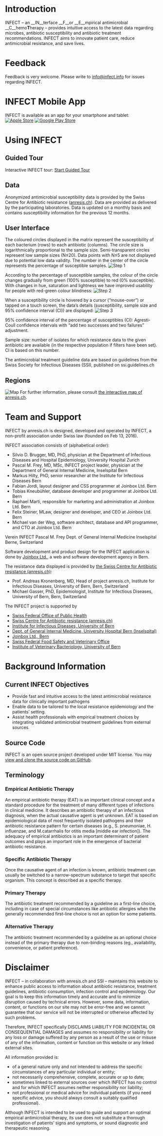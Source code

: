 # Introduction
INFECT – an __IN__terface __F__or __E__mpirical antimicrobial __C__hemo**T**herapy – provides intuitive access to the latest data regarding microbes, antibiotic susceptibility and antibiotic treatment recommendations. INFECT aims to innovate patient care, reduce antimicrobial resistance, and save lives.

# Feedback
Feedback is very welcome. Please write to [info@infect.info](mailto:info@infect.info) for issues regarding INFECT.

# INFECT Mobile App
INFECT is available as an app for your smartphone and tablet:
[![Apple Store][app-store-icon]](https://itunes.apple.com/us/app/infect/id1422829703?ls=1&mt=8)
[![Google Play Store][google-play-icon]](https://play.google.com/store/apps/details?id=info.infect.app)

# Using INFECT

## Guided Tour
Interactive INFECT tour: [Start Guided Tour](#tourGuideButton)

## Data
Anonymized antimicrobial susceptibility data is provided by the Swiss Centre for Antibiotic resistance ([anresis.ch](http://anresis.ch/)). Data are provided as delivered by the participating laboratories. Data is updated on a monthly basis and contains susceptibility information for the previous 12 months.

## User Interface
The coloured circles displayed in the matrix represent the susceptibility of each bacterium (rows) to each antibiotic (columns). The circle size is logarithmically proportional to the sample size. Semi-transparent circles represent low sample sizes (N≤20). Data points with N≤5 are not displayed due to potential low data validity. The number in the center of the circle represents the percentage of susceptible samples. 
![Step 1][step1]


According to the percentage of susceptible samples, the colour of the circle changes gradually from green (100% susceptible) to red (0% susceptible). With changes in hue, saturation and lightness we have improved usability for people with red-green colour blindness:
![Step 2][step2]


When a susceptibility circle is hovered by a cursor (“mouse-over”) or tapped on a touch screen, the data’s details (susceptibility, sample size and 95% confidence interval (CI)) are displayed:
![Step 3][step3]


95% confidence interval of the percentage of susceptibles (CI): Agresti-Coull confidence intervals with “add two successes and two failures” adjustment.


Sample size: number of isolates for which resistance data to the given antibiotic are available (in the respective population if filters have been set). CI is based on this number.


The antimicrobial treatment guideline data are based on guidelines from the Swiss Society for Infectious Diseases (SSI), published on ssi.guidelines.ch

## Regions
![Map][map]
For further information, please consult [the interactive map of anresis.ch](http://www.anresis.ch/index.php/definition-der-auswahlkriterien.html#Regions).

# Team and Support
INFECT by anresis.ch is designed, developed and operated by INFECT, a non-profit association under Swiss law (founded on Feb 13, 2016). 


INFECT association consists of (alphabetical order): 
- Silvio D. Brugger, MD, PhD, physician at the Department of Infectious Diseases and Hospital Epidemiology, University Hospital Zurich
- Pascal M. Frey, MD, MSc, INFECT project leader, physician at the Department of General Internal Medicine, Inselspital Bern
- Markus Hilty, PhD, senior researcher at the Institute for Infectious Diseases Bern
- Fabian Jordi, layout designer and CSS programmer at Joinbox Ltd. Bern
- Tobias Kneubühler, database developer and programmer at Joinbox Ltd. Bern
- Raphael Marti, responsible for marketing and administration at Joinbox Ltd. Bern
- Felix Steiner, MLaw, designer and developer, and CEO at Joinbox Ltd. Bern
- Michael van der Weg, software architect, database and API programmer, and CTO at Joinbox Ltd. Bern


Verein INFECT
Pascal M. Frey
Dept. of General Internal Medicine
Inselspital
Berne, Switzerland


Software development and product design for the INFECT application is done by [Joinbox Ltd.](http://joinbox.com), a web and software development agency in Bern. 


The resistance data displayed is provided by [the Swiss Centre for Antibiotic resistance (anresis.ch)](http://anresis.ch/):
- Prof. Andreas Kronenberg, MD, Head of project anresis.ch, Institute for Infectious Diseases, University of Bern, Bern, Switzerland 
- Michael Gasser, PhD, Epidemiologist, Institute for Infectious Diseases, University of Bern, Bern, Switzerland


The INFECT project is supported by
- [Swiss Federal Office of Public Health](https://www.bag.admin.ch/bag/en/home.html)
- [Swiss Centre for Antibiotic resistance (anresis.ch)](http://anresis.ch/)
- [Institute for Infectious Diseases, University of Bern](http://ifik.unibe.ch/)
- [Dept. of General Internal Medicine, University Hospital Bern (Inselspital)](http://www.inneremedizin.insel.ch/)
- [Joinbox Ltd., Bern](http://joinbox.com)
- [Swiss Federal Food Safety and Veterinary Office](https://www.blv.admin.ch/blv/en/home.html)
- [Institute of Veterinary Bacteriology, University of Bern](https://www.vbi.unibe.ch/index_eng.html)


# Background Information

## Current INFECT Objectives
- Provide fast and intuitive access to the latest antimicrobial resistance data for clinically important pathogens
- Enable data to be tailored to the local resistance epidemiology and the patients’ setting.
- Assist health professionals with empirical treatment choices by integrating validated antimicrobial treatment guidelines from external sources

## Source Code
INFECT is an open source project developed under MIT license. You may [view and clone the source code on GitHub](https://github.com/infect-org).

## Terminology
### Empirical Antibiotic Therapy
An empirical antibiotic therapy (EAT) is an important clinical concept and a standard procedure for the treatment of many different types of infections in clinical medicine. It describes an antibiotic therapy of an infectious diagnosis, when the  actual causative agent is yet unknown. 
EAT is based on epidemiological data of most frequently isolated pathogens and their antibiotic resistance pattern for certain diseases (e.g., S. pneumoniae, H. influenzae, and M.catarrhalis for otitis media [middle ear infection]). The adequacy of empirical antibiotics is an important determinant of patient outcomes and plays an important role in the emergence of bacterial antibiotic resistance.

### Specific Antibiotic Therapy
Once the causative agent of an infection is known, antibiotic treatment can usually be switched to a narrow-spectrum substance to target that specific organism. This concept is described as a specific therapy.

### Primary Therapy
The antibiotic treatment recommended by a guideline as a first-line choice, including in case of special circumstances like antibiotic allergies when the generally recommended first-line choice is not an option for some patients.

### Alternative Therapy
The antibiotic treatment recommended by a guideline as an optional choice instead of the primary therapy due to non-binding reasons (eg., availability, convenience, or patient preference).


# Disclaimer
INFECT – in collaboration with anresis.ch and SSI – maintains this website to enhance public access to information about antibiotic resistance, treatment guidelines, antibiotic consumption, infection control and epidemiology. Our goal is to keep this information timely and accurate and to minimize disruption caused by technical errors. However, some data, information, content, or functions on our site may not be error-free and we cannot guarantee that our service will not be interrupted or otherwise affected by such problems.


Therefore, INFECT specifically DISCLAIMS LIABILITY FOR INCIDENTAL OR CONSEQUENTIAL DAMAGES and assumes no responsibility or liability for any loss or damage suffered by any person as a result of the use or misuse of any of the information, content or function on this website or any linked external sites.


All information provided is:
- of a general nature only and not intended to address the specific circumstances of any particular individual or entity;
- not necessarily comprehensive, complete, accurate or up to date;
- sometimes linked to external sources over which INFECT has no control and for which INFECT assumes neither responsibility nor liability;
- not professional or medical advice for individual patients (if you need specific advice, you should always consult a suitably qualified professional).


Although INFECT is intended to be used to guide and support an optimal empirical antimicrobial therapy, its use does not substitute a thorough investigation of patients’ signs and symptoms, or sound diagnostic and therapeutic reasoning.

[app-store-icon]: /tenant/infect-anresis/about/app-store-icon.png "Apple Store"
[google-play-icon]: /tenant/infect-anresis/about/google-play-icon.png "Google Play Store"
[step1]: /tenant/infect-anresis/about/step1.svg "Step 1"
[step2]: /tenant/infect-anresis/about/step2.svg "Step2"
[step3]: /tenant/infect-anresis/about/step3.svg "Step3"
[map]: /tenant/infect-anresis/about/map.svg "Map"